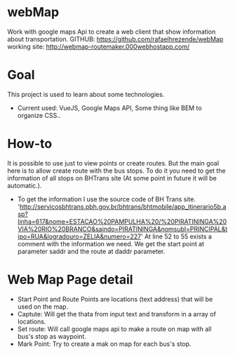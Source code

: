 # webMap
Work with google maps Api to create a web client that show information about transportation.
GITHUB: https://github.com/rafaelhrezende/webMap
working site: http://webmap-routemaker.000webhostapp.com/
# Goal
This project is used to learn about some technologies.
 * Current used: VueJS, Google Maps API, Some thing like BEM to organize CSS..

# How-to
It is possible to use just to view points or create routes. But the main goal here is to allow create route with the bus stops.
To do it you need to get the information of all stops on BHTrans site (At some point in future it will be automatic.).
 - To get the information I use the source code of BH Trans site.
  'http://servicosbhtrans.pbh.gov.br/bhtrans/bhtmobile/app_itinerario5b.asp?linha=617&nome=ESTACAO%20PAMPULHA%20/%20PIRATININGA%20VIA%20RIO%20BRANCO&saindo=PIRATININGA&nomsubl=PRINCIPAL&tipo=RUA&logradouro=ZELIA&numero=227'
  At line 52 to 55 exists a comment with the information we need. We get the start point at parameter saddr and the route at daddr parameter.

# Web Map Page detail
  * Start Point and Route Points are locations (text address) that will be used on the map.
  * Captute: Will get the thata from input text and transform in a array of locations.
  * Set route: Will call google maps api to make a route on map with all bus's stop as waypoint.
  * Mark Point: Try to create a mak on map for each bus's stop.
